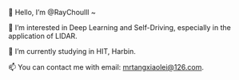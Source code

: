  🤗 Hello, I’m @RayChoulll ~
  
  👀 I’m interested in Deep Learning and Self-Driving, especially in the application of LIDAR.
  
  🚩 I’m currently studying in HIT, Harbin.
  
  📫 You can contact me with email: mrtangxiaolei@126.com.
